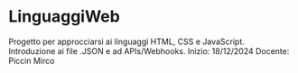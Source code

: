 # LinguaggiWeb
Progetto per approcciarsi ai linguaggi HTML, CSS e JavaScript. Introduzione ai file .JSON e ad APIs/Webhooks.
Inizio: 18/12/2024
Docente: Piccin Mirco
